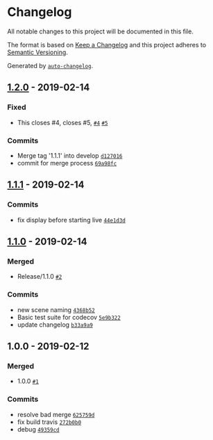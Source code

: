 # Changelog

All notable changes to this project will be documented in this file.

The format is based on [Keep a Changelog](http://keepachangelog.com/en/1.0.0/)
and this project adheres to [Semantic Versioning](http://semver.org/spec/v2.0.0.html).

Generated by [`auto-changelog`](https://github.com/CookPete/auto-changelog).

## [1.2.0](https://github.com/umens/gones-streamer/compare/1.1.0...1.2.0) - 2019-02-14

### Fixed

- This closes #4, closes #5, [`#4`](https://github.com/umens/gones-streamer/issues/4) [`#5`](https://github.com/umens/gones-streamer/issues/5)

### Commits

- Merge tag '1.1.1' into develop [`d127016`](https://github.com/umens/gones-streamer/commit/d1270166ccb115a157ce3ba8a9164e8d51376a7a)
- commit for merge process [`69a98fc`](https://github.com/umens/gones-streamer/commit/69a98fc81f5f4f46977d46df98fa17f18234b30b)

## [1.1.1](https://github.com/umens/gones-streamer/compare/1.1.0...1.1.1) - 2019-02-14

### Commits

- fix display before starting live [`44e1d3d`](https://github.com/umens/gones-streamer/commit/44e1d3d24b1dfccf14fffbf7424e29060299cfcc)

## [1.1.0](https://github.com/umens/gones-streamer/compare/1.0.0...1.1.0) - 2019-02-14

### Merged

- Release/1.1.0 [`#2`](https://github.com/umens/gones-streamer/pull/2)

### Commits

- new scene naming [`4368b52`](https://github.com/umens/gones-streamer/commit/4368b527b2eb08c7432ae955555c3856c1692f17)
- Basic test suite for codecov [`5e9b322`](https://github.com/umens/gones-streamer/commit/5e9b3223ada3e1533de06b2b9395262dfc5b852c)
- update changelog [`b33a9a9`](https://github.com/umens/gones-streamer/commit/b33a9a91e4e54f0ff9513e03547e4e2ad0777fe2)

## 1.0.0 - 2019-02-12

### Merged

- 1.0.0 [`#1`](https://github.com/umens/gones-streamer/pull/1)

### Commits

- resolve bad merge [`625759d`](https://github.com/umens/gones-streamer/commit/625759dd5a5fe5fd2e59130520069f8c0b41b855)
- fix build travis [`272b0b0`](https://github.com/umens/gones-streamer/commit/272b0b0487410bf4a5ed2139e218578fcabc301d)
- debug [`49359cd`](https://github.com/umens/gones-streamer/commit/49359cd7fbb68df772cf7d134399179f4eae62a5)
